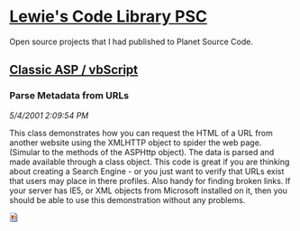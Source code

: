 # [Lewie's Code Library PSC](../../README.md)

Open source projects that I had published to Planet Source Code.

## [Classic ASP / vbScript](../README.md)

### Parse Metadata from URLs

*5/4/2001 2:09:54 PM*

This class demonstrates how you can request the HTML of a URL from another website using the XMLHTTP object to spider the web page. (Simular to the methods of the ASPHttp object). The data is parsed and made available through a class object. This code is great if you are thinking about creating a Search Engine - or you just want to verify that URLs exist that users may place in there profiles. Also handy for finding broken links. If your server has IE5, or XML objects from Microsoft installed on it, then you should be able to use this demonstration without any problems.

![Screenshot of Parse Metadata from URLs](/screenshot.gif)




